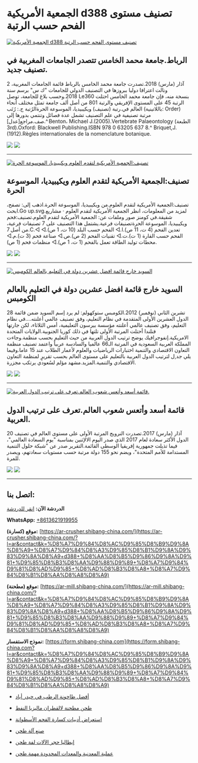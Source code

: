 # الجمعية الأمريكية d388 تصنيف مستوى الفحم حسب الرتبة

<a href="https://swt.shibang-china.com/?l=ar&img&k=%D8%A7%D9%84%D8%AC%D9%85%D8%B9%D9%8A%D8%A9+%D8%A7%D9%84%D8%A3%D9%85%D8%B1%D9%8A%D9%83%D9%8A%D8%A9+d388+%D8%AA%D8%B5%D9%86%D9%8A%D9%81+%D9%85%D8%B3%D8%AA%D9%88%D9%89+%D8%A7%D9%84%D9%81%D8%AD%D9%85+%D8%AD%D8%B3%D8%A8+%D8%A7%D9%84%D8%B1%D8%AA%D8%A8%D8%A9" target="_blank">![الجمعية الأمريكية d388 تصنيف مستوى الفحم حسب الرتبة](http://static.shibang-china.com/all-800x300/1066.jpg)</a>

## الرباط.جامعة محمد الخامس تتصدر الجامعات المغربية في تصنيف جديد.
2 آذار (مارس) 2018.تصدرت جامعة محمد الخامس بالرباط قائمة الجامعات المغربية، ونالت اعترافا دوليا ببروزها في التصنيف الدولي للجامعات &quot;ك س&quot; برسم سنة 2018.وحسب بلاغ للجامعة، توصل Le360 بنسخة منه، فإن جامعة محمد الخامس احتلت الرتبة 45 على المستوى الإفريقي والرتبة 801 من أصل ألف جامعة تمثل مختلف أنحاء العالم في.رتبة (تصنيف) ويكيبيديا، الموسوعة الحرةالرُتبة ج.: رُتَب (باللاتينية: Order) مرتبة تصنيفية في علم التصنيف تشمل عدة فصائل وتنتمي بدورها إلى صف.مراجع[عدل].^ Benton، Michael J.(2005).Vertebrate Palaeontology (الطبعة 3rd).Oxford: Blackwell Publishing.ISBN 978 0 63205 637 8.^ Briquet,J.(1912).Règles internationales de la nomenclature botanique.


<a href="https://whatsapp.shibangsoft.com/WhatsApp.php" target="_blank" title="WhatsApp">![](http://static.shibang-china.com/icon/whatsapp.png)</a> <a href="https://swt.shibang-china.com/?l=ar&icon&k=%D8%A7%D9%84%D8%AC%D9%85%D8%B9%D9%8A%D8%A9+%D8%A7%D9%84%D8%A3%D9%85%D8%B1%D9%8A%D9%83%D9%8A%D8%A9+d388+%D8%AA%D8%B5%D9%86%D9%8A%D9%81+%D9%85%D8%B3%D8%AA%D9%88%D9%89+%D8%A7%D9%84%D9%81%D8%AD%D9%85+%D8%AD%D8%B3%D8%A8+%D8%A7%D9%84%D8%B1%D8%AA%D8%A8%D8%A9" target="_blank">![](http://static.shibang-china.com/icon/chat-ar.png)</a>

---

<a href="https://swt.shibang-china.com/?l=ar&img&k=%D8%A7%D9%84%D8%AC%D9%85%D8%B9%D9%8A%D8%A9+%D8%A7%D9%84%D8%A3%D9%85%D8%B1%D9%8A%D9%83%D9%8A%D8%A9+d388+%D8%AA%D8%B5%D9%86%D9%8A%D9%81+%D9%85%D8%B3%D8%AA%D9%88%D9%89+%D8%A7%D9%84%D9%81%D8%AD%D9%85+%D8%AD%D8%B3%D8%A8+%D8%A7%D9%84%D8%B1%D8%AA%D8%A8%D8%A9" target="_blank">![تصنيف:الجمعية الأمريكية لتقدم العلوم ويكيبيديا، الموسوعة الحرة](http://static.shibang-china.com/all-800x300/66.jpg)</a>

## تصنيف:الجمعية الأمريكية لتقدم العلوم ويكيبيديا، الموسوعة الحرة
تصنيف:الجمعية الأمريكية لتقدم العلوم.من ويكيبيديا، الموسوعة الحرة.اذهب إلى: تصفح، ابحث.Go up.svg.لمزيد من المعلومات، انظر الجمعية الأمريكية لتقدم العلوم &middot; مشاريع شقيقة.في كومنز صور وملفات عن: الجمعية الأمريكية لتقدم العلوم.تصنيف:فحم ويكيبيديا، الموسوعة الحرةتصنيفات فرعية.يشتمل هذا التصنيف على 7 تصنيفات فرعية، من أصل 7.C.◅ تعدين الفحم (4 ت، 11 ص).ا.◅ الفحم حسب البلد (10 ت، 1 ص).◅ الفحم حسب القارة (1 ت).ت.◅ تقنيات الفحم (2 ص).ص.◅ صناعة فحم (3 ت).م.◅ محطات توليد الطاقة تعمل بالفحم (1 ت، 1 ص).◅ منظمات فحم (1 ص).


<a href="https://whatsapp.shibangsoft.com/WhatsApp.php" target="_blank" title="WhatsApp">![](http://static.shibang-china.com/icon/whatsapp.png)</a> <a href="https://swt.shibang-china.com/?l=ar&icon&k=%D8%A7%D9%84%D8%AC%D9%85%D8%B9%D9%8A%D8%A9+%D8%A7%D9%84%D8%A3%D9%85%D8%B1%D9%8A%D9%83%D9%8A%D8%A9+d388+%D8%AA%D8%B5%D9%86%D9%8A%D9%81+%D9%85%D8%B3%D8%AA%D9%88%D9%89+%D8%A7%D9%84%D9%81%D8%AD%D9%85+%D8%AD%D8%B3%D8%A8+%D8%A7%D9%84%D8%B1%D8%AA%D8%A8%D8%A9" target="_blank">![](http://static.shibang-china.com/icon/chat-ar.png)</a>

---

<a href="https://swt.shibang-china.com/?l=ar&img&k=%D8%A7%D9%84%D8%AC%D9%85%D8%B9%D9%8A%D8%A9+%D8%A7%D9%84%D8%A3%D9%85%D8%B1%D9%8A%D9%83%D9%8A%D8%A9+d388+%D8%AA%D8%B5%D9%86%D9%8A%D9%81+%D9%85%D8%B3%D8%AA%D9%88%D9%89+%D8%A7%D9%84%D9%81%D8%AD%D9%85+%D8%AD%D8%B3%D8%A8+%D8%A7%D9%84%D8%B1%D8%AA%D8%A8%D8%A9" target="_blank">![السويد خارج قائمة افضل عشرين دولة في التعليم بالعالم الكومبس](http://static.shibang-china.com/all-800x300/1229.jpg)</a>

## السويد خارج قائمة افضل عشرين دولة في التعليم بالعالم الكومبس
28 تشرين الثاني (نوفمبر) 2012.الكومبس ستوكهولم: لم يرد إسم السويد ضمن قائمة الدول العشرين الأولى المتقدمة في نظام التعليم، وفق تصنيف عالمي أعلنته….في نظام التعليم، وفق تصنيف عالمي أعلنته مؤسسة بيرسون التعليمية، أمس الثلاثاء، لكن جارتها فنلندا أحتلت المرتبة الأولى تلتها في ذلك كوريا الجنوبية.الولايات المتحدة الامريكية.إنفوجرافيك يوضح ترتيب الدول العربية من حيث التعليم بحسب منظمة.وجاءت المملكة العربية السعودية في المرتبة الـ66 عالميا والسادسة عربياً واعتمد تصنيف منظمة التعاون الاقتصادي والتنمية اختبارات الرياضيات والعلوم لأعمار الطلاب عند 15 عاما.وفيما يلي جد,ل لترتيب الدول العربية بالتعليم على مستوى العالم بحسب تقريرٍ لمنظمة التعاون الاقتصادي والتنمية.المزيد.مشهد مؤلم لسُعودي يرتكب مجزرة.


<a href="https://whatsapp.shibangsoft.com/WhatsApp.php" target="_blank" title="WhatsApp">![](http://static.shibang-china.com/icon/whatsapp.png)</a> <a href="https://swt.shibang-china.com/?l=ar&icon&k=%D8%A7%D9%84%D8%AC%D9%85%D8%B9%D9%8A%D8%A9+%D8%A7%D9%84%D8%A3%D9%85%D8%B1%D9%8A%D9%83%D9%8A%D8%A9+d388+%D8%AA%D8%B5%D9%86%D9%8A%D9%81+%D9%85%D8%B3%D8%AA%D9%88%D9%89+%D8%A7%D9%84%D9%81%D8%AD%D9%85+%D8%AD%D8%B3%D8%A8+%D8%A7%D9%84%D8%B1%D8%AA%D8%A8%D8%A9" target="_blank">![](http://static.shibang-china.com/icon/chat-ar.png)</a>

---

<a href="https://swt.shibang-china.com/?l=ar&img&k=%D8%A7%D9%84%D8%AC%D9%85%D8%B9%D9%8A%D8%A9+%D8%A7%D9%84%D8%A3%D9%85%D8%B1%D9%8A%D9%83%D9%8A%D8%A9+d388+%D8%AA%D8%B5%D9%86%D9%8A%D9%81+%D9%85%D8%B3%D8%AA%D9%88%D9%89+%D8%A7%D9%84%D9%81%D8%AD%D9%85+%D8%AD%D8%B3%D8%A8+%D8%A7%D9%84%D8%B1%D8%AA%D8%A8%D8%A9" target="_blank">![قائمة أسعد وأتعس شعوب العالم.تعرف على ترتيب الدول العربية.](http://static.shibang-china.com/all-800x300/460.jpg)</a>

## قائمة أسعد وأتعس شعوب العالم.تعرف على ترتيب الدول العربية.
20 آذار (مارس) 2017.تصدرت النرويج المرتبة الأولى على مستوى العالم في تصنيف الدول الأكثر سعادة لعام 2017 الذي صدر اليوم الالإثنين بمناسبة &quot;يوم السعادة العالمي&quot;، فيما تذيلت جمهورية إفريقيا الوسطى القائمة.التقرير صدر عن &quot;شبكة حلول التنمية المستدامة للأمم المتحدة&quot;، ويضم نحو 155 دولة مرتبة حسب مستويات سعادتهم، ويصدر للمرة.

<a href="https://whatsapp.shibangsoft.com/WhatsApp.php" target="_blank" title="WhatsApp">![](http://static.shibang-china.com/icon/whatsapp.png)</a> <a href="https://swt.shibang-china.com/?l=ar&icon&k=%D8%A7%D9%84%D8%AC%D9%85%D8%B9%D9%8A%D8%A9+%D8%A7%D9%84%D8%A3%D9%85%D8%B1%D9%8A%D9%83%D9%8A%D8%A9+d388+%D8%AA%D8%B5%D9%86%D9%8A%D9%81+%D9%85%D8%B3%D8%AA%D9%88%D9%89+%D8%A7%D9%84%D9%81%D8%AD%D9%85+%D8%AD%D8%B3%D8%A8+%D8%A7%D9%84%D8%B1%D8%AA%D8%A8%D8%A9" target="_blank">![](http://static.shibang-china.com/icon/chat-ar.png)</a>

---
## اتصل بنا:

**الدردشة الآن:** [انقر للدردشة](https://swt.shibang-china.com?l=ar&contact&k=%D8%A7%D9%84%D8%AC%D9%85%D8%B9%D9%8A%D8%A9+%D8%A7%D9%84%D8%A3%D9%85%D8%B1%D9%8A%D9%83%D9%8A%D8%A9+d388+%D8%AA%D8%B5%D9%86%D9%8A%D9%81+%D9%85%D8%B3%D8%AA%D9%88%D9%89+%D8%A7%D9%84%D9%81%D8%AD%D9%85+%D8%AD%D8%B3%D8%A8+%D8%A7%D9%84%D8%B1%D8%AA%D8%A8%D8%A9)

**WhatsApp:**  [+8613621919955](https://whatsapp.shibangsoft.com/WhatsApp.php)

**موقع (كسارة):** [https://ar-crusher.shibang-china.com/](https://ar-crusher.shibang-china.com/?l=ar&contact&k=%D8%A7%D9%84%D8%AC%D9%85%D8%B9%D9%8A%D8%A9+%D8%A7%D9%84%D8%A3%D9%85%D8%B1%D9%8A%D9%83%D9%8A%D8%A9+d388+%D8%AA%D8%B5%D9%86%D9%8A%D9%81+%D9%85%D8%B3%D8%AA%D9%88%D9%89+%D8%A7%D9%84%D9%81%D8%AD%D9%85+%D8%AD%D8%B3%D8%A8+%D8%A7%D9%84%D8%B1%D8%AA%D8%A8%D8%A9)

**موقع (مطحنة):** [https://ar-mill.shibang-china.com/](https://ar-mill.shibang-china.com/?l=ar&contact&k=%D8%A7%D9%84%D8%AC%D9%85%D8%B9%D9%8A%D8%A9+%D8%A7%D9%84%D8%A3%D9%85%D8%B1%D9%8A%D9%83%D9%8A%D8%A9+d388+%D8%AA%D8%B5%D9%86%D9%8A%D9%81+%D9%85%D8%B3%D8%AA%D9%88%D9%89+%D8%A7%D9%84%D9%81%D8%AD%D9%85+%D8%AD%D8%B3%D8%A8+%D8%A7%D9%84%D8%B1%D8%AA%D8%A8%D8%A9)

**نموذج الاستفسار:** [https://form.shibang-china.com](https://form.shibang-china.com?l=ar&contact&k=%D8%A7%D9%84%D8%AC%D9%85%D8%B9%D9%8A%D8%A9+%D8%A7%D9%84%D8%A3%D9%85%D8%B1%D9%8A%D9%83%D9%8A%D8%A9+d388+%D8%AA%D8%B5%D9%86%D9%8A%D9%81+%D9%85%D8%B3%D8%AA%D9%88%D9%89+%D8%A7%D9%84%D9%81%D8%AD%D9%85+%D8%AD%D8%B3%D8%A8+%D8%A7%D9%84%D8%B1%D8%AA%D8%A8%D8%A9)

* [أفضل طاحونة الرطب في حيدر أباد](../26/%D8%A3%D9%81%D8%B6%D9%84%20%D8%B7%D8%A7%D8%AD%D9%88%D9%86%D8%A9%20%D8%A7%D9%84%D8%B1%D8%B7%D8%A8%20%D9%81%D9%8A%20%D8%AD%D9%8A%D8%AF%D8%B1%20%D8%A3%D8%A8%D8%A7%D8%AF.md)

* [طحن مطحنة لالقطران ماليزيا النفط](../27/%D8%B7%D8%AD%D9%86%20%D9%85%D8%B7%D8%AD%D9%86%D8%A9%20%D9%84%D8%A7%D9%84%D9%82%D8%B7%D8%B1%D8%A7%D9%86%20%D9%85%D8%A7%D9%84%D9%8A%D8%B2%D9%8A%D8%A7%20%D8%A7%D9%84%D9%86%D9%81%D8%B7.md)

* [استعراض أدبيات كسارة الفحم الأسطوانة](../26/%D8%A7%D8%B3%D8%AA%D8%B9%D8%B1%D8%A7%D8%B6%20%D8%A3%D8%AF%D8%A8%D9%8A%D8%A7%D8%AA%20%D9%83%D8%B3%D8%A7%D8%B1%D8%A9%20%D8%A7%D9%84%D9%81%D8%AD%D9%85%20%D8%A7%D9%84%D8%A3%D8%B3%D8%B7%D9%88%D8%A7%D9%86%D8%A9.md)

* [صنع آلة طحن](../30/%D8%B5%D9%86%D8%B9%20%D8%A2%D9%84%D8%A9%20%D8%B7%D8%AD%D9%86.md)

* [إيطاليا حجر الآلات لفة طحن](../26/%D8%A5%D9%8A%D8%B7%D8%A7%D9%84%D9%8A%D8%A7%20%D8%AD%D8%AC%D8%B1%20%D8%A7%D9%84%D8%A2%D9%84%D8%A7%D8%AA%20%D9%84%D9%81%D8%A9%20%D8%B7%D8%AD%D9%86.md)

* [عملية المعدنية والمعدات المحدودة مهمة طحن](../26/%D8%B9%D9%85%D9%84%D9%8A%D8%A9%20%D8%A7%D9%84%D9%85%D8%B9%D8%AF%D9%86%D9%8A%D8%A9%20%D9%88%D8%A7%D9%84%D9%85%D8%B9%D8%AF%D8%A7%D8%AA%20%D8%A7%D9%84%D9%85%D8%AD%D8%AF%D9%88%D8%AF%D8%A9%20%D9%85%D9%87%D9%85%D8%A9%20%D8%B7%D8%AD%D9%86.md)